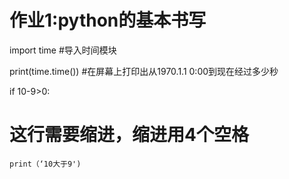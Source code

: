 # 作业1:python的基本书写

import time #导入时间模块


print(time.time()) #在屏幕上打印出从1970.1.1 0:00到现在经过多少秒

if  10-9>0:
# 这行需要缩进，缩进用4个空格
    print（‘10大于9')
